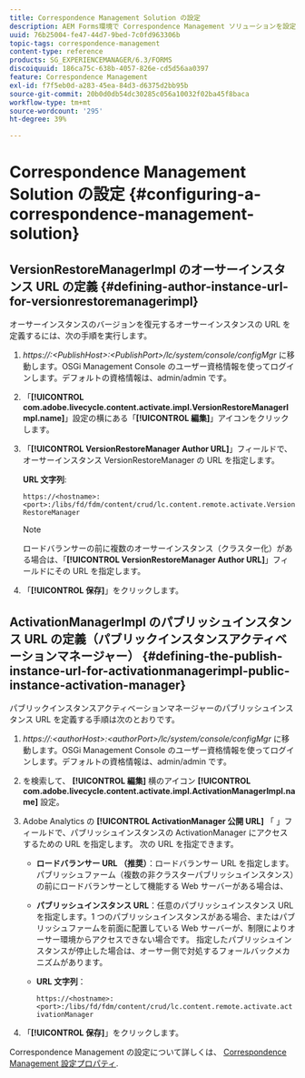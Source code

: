 ```yaml
---
title: Correspondence Management Solution の設定
description: AEM Forms環境で Correspondence Management ソリューションを設定します。
uuid: 76b25004-fe47-44d7-9bed-7c0fd963306b
topic-tags: correspondence-management
content-type: reference
products: SG_EXPERIENCEMANAGER/6.3/FORMS
discoiquuid: 186ca75c-638b-4057-826e-cd5d56aa0397
feature: Correspondence Management
exl-id: f7f5eb0d-a283-45ea-84d3-d6375d2bb95b
source-git-commit: 20b0d0db54dc30285c056a10032f02ba45f8baca
workflow-type: tm+mt
source-wordcount: '295'
ht-degree: 39%

---
```


# Correspondence Management Solution の設定 {#configuring-a-correspondence-management-solution}

## VersionRestoreManagerImpl のオーサーインスタンス URL の定義 {#defining-author-instance-url-for-versionrestoremanagerimpl}

オーサーインスタンスのバージョンを復元するオーサーインスタンスの URL を定義するには、次の手順を実行します。

1. *https://:&lt;PublishHost>:&lt;PublishPort>/lc/system/console/configMgr* に移動します。OSGi Management Console のユーザー資格情報を使ってログインします。デフォルトの資格情報は、admin/admin です。
1. 「**[!UICONTROL com.adobe.livecycle.content.activate.impl.VersionRestoreManagerImpl.name]**」設定の横にある「**[!UICONTROL 編集]**」アイコンをクリックします。
1. 「**[!UICONTROL VersionRestoreManager Author URL]**」フィールドで、オーサーインスタンス VersionRestoreManager の URL を指定します。

   **URL 文字列**:

   `https://<hostname>:<port>:/libs/fd/fdm/content/crud/lc.content.remote.activate.VersionRestoreManager`

   >[!NOTE]
   >
   >ロードバランサーの前に複数のオーサーインスタンス（クラスター化）がある場合は、「**[!UICONTROL VersionRestoreManager Author URL]**」フィールドにその URL を指定します。

1. 「**[!UICONTROL 保存]**」をクリックします。

## ActivationManagerImpl のパブリッシュインスタンス URL の定義（パブリックインスタンスアクティベーションマネージャー） {#defining-the-publish-instance-url-for-activationmanagerimpl-public-instance-activation-manager}

パブリックインスタンスアクティベーションマネージャーのパブリッシュインスタンス URL を定義する手順は次のとおりです。

1. *https://:&lt;authorHost>:&lt;authorPort>/lc/system/console/configMgr* に移動します。OSGi Management Console のユーザー資格情報を使ってログインします。デフォルトの資格情報は、admin/admin です。
1. を検索して、 **[!UICONTROL 編集]** 横のアイコン **[!UICONTROL com.adobe.livecycle.content.activate.impl.ActivationManagerImpl.name]** 設定。
1. Adobe Analytics の **[!UICONTROL ActivationManager 公開 URL]** 「 」フィールドで、パブリッシュインスタンスの ActivationManager にアクセスするための URL を指定します。 次の URL を指定できます。

   * **ロードバランサー URL （推奨）**：ロードバランサー URL を指定します。パブリッシュファーム（複数の非クラスターパブリッシュインスタンス）の前にロードバランサーとして機能する Web サーバーがある場合は、
   * **パブリッシュインスタンス URL**：任意のパブリッシュインスタンス URL を指定します。1 つのパブリッシュインスタンスがある場合、またはパブリッシュファームを前面に配置している Web サーバーが、制限によりオーサー環境からアクセスできない場合です。 指定したパブリッシュインスタンスが停止した場合は、オーサー側で対処するフォールバックメカニズムがあります。
   * **URL 文字列**：

     `https://<hostname>:<port>:/libs/fd/fdm/content/crud/lc.content.remote.activate.activationManager`

1. 「**[!UICONTROL 保存]**」をクリックします。

Correspondence Management の設定について詳しくは、 [Correspondence Management 設定プロパティ](https://helpx.adobe.com/jp/aem-forms/6-2/cm-configuration-properties.html).
